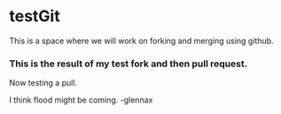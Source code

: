 # testGit
This is a space where we will work on forking and merging using github.

### This is the result of my test fork and then pull request.
Now testing a pull.

I think flood might be coming. -glennax
